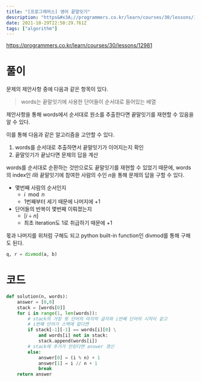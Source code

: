 ```yaml
---
title: "[프로그래머스] 영어 끝말잇기"
description: "https&#x3A;//programmers.co.kr/learn/courses/30/lessons/12981문제의 제안사항 중에 다음과 같은 항목이 있다.words는 끝말잇기에 사용한 단어들이 순서대로 들어있는 배열제안사항을 통해 words에서 순서대로 원소를 추출한"
date: 2021-10-29T22:50:29.761Z
tags: ["algorithm"]
---
```

https://programmers.co.kr/learn/courses/30/lessons/12981

# 풀이
문제의 제안사항 중에 다음과 같은 항목이 있다.
> words는 끝말잇기에 사용한 단어들이 순서대로 들어있는 배열

제안사항을 통해 words에서 순서대로 원소를 추출한다면 끝말잇기를 재현할 수 있음을 알 수 있다.

이를 통해 다음과 같은 알고리즘을 고안할 수 있다.
1. words를 순서대로 추출하면서 끝말잇기가 이어지는지 확인
2. 끝말잇기가 끝났다면 문제의 답을 계산


words를 순서대로 순환하는 것만으로도 끝말잇기를 재현할 수 있었기 때문에, words의 index인 $i$와 끝말잇기에 참여한 사람의 수인 $n$을 통해 문제의 답을 구할 수 있다.

- 몇번째 사람의 순서인지
  - $i \mod n$
  - 1번째부터 세기 때문에 나머지에 +1
- 단어들의 반복이 몇번째 이뤄졌는지
  - $[ i \div n ]$
  - 최초 iteration도 1로 취급하기 때문에 +1

몫과 나머지를 위처럼 구해도 되고 python built-in function인 divmod를 통해 구해도 된다.

```py
q, r = divmod(a, b)
```



# 코드
```py
def solution(n, words):
    answer = [0,0]
    stack = [words[0]]
    for i in range(1, len(words)):
        # stack의 가장 윗 단어의 마지막 글자와 i번째 단어의 시작이 같고
        # i번째 단어가 스택에 없다면
        if stack[-1][-1] == words[i][0] \
            and words[i] not in stack:
            stack.append(words[i])
        # stack에 추가가 안된다면 answer 갱신
        else:
            answer[0] = (i % n) + 1
            answer[1] = i // n + 1
            break
    return answer
```





